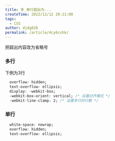 ```yaml
---
title: 多_单行超出为...
createTime: 2022/12/12 20:21:00
tags: 
  - CSS
author: djdg626
permalink: /article/4cy6cshk/
---
```

把超出内容改为省略号
<!-- more -->

### 多行
下例为3行
```css
  overflow: hidden;
  text-overflow: ellipsis;
  display: -webkit-box;
  -webkit-box-orient: vertical; /* 设置对齐模式 */
  -webkit-line-clamp: 2; /* 设置多行的行数 */
```
### 单行
```css
  white-space: nowrap;
  overflow: hidden;
  text-overflow: ellipsis;
```
